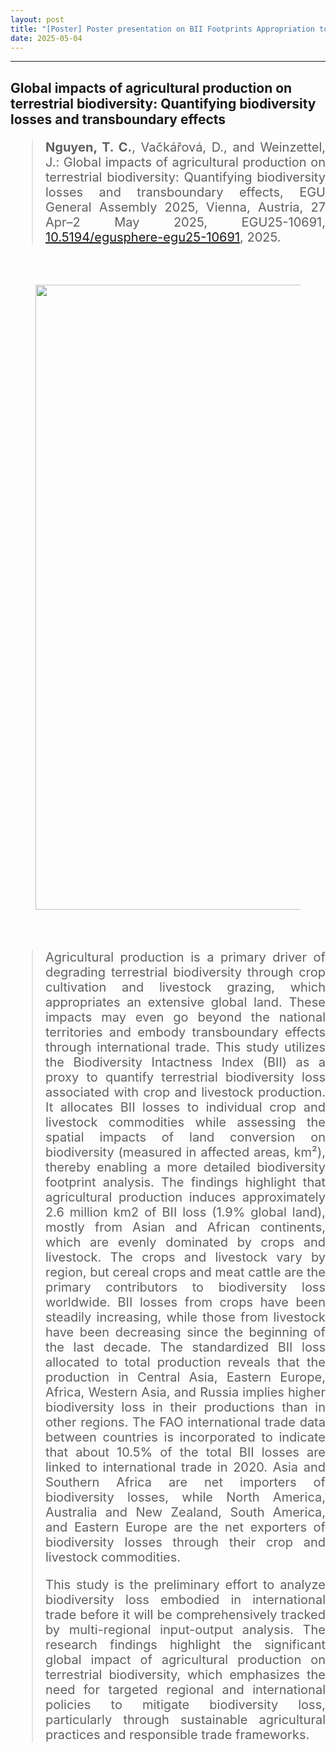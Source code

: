 ```yaml
---
layout: post
title: "[Poster] Poster presentation on BII Footprints Appropriation to Agriculture at EGU25"
date: 2025-05-04
---
```


<hr>

## Global impacts of agricultural production on terrestrial biodiversity: Quantifying biodiversity losses and transboundary effects

<div style="text-align:justify; font-size:20px;">

> <p style="font-size:20px"><b>Nguyen, T. C.</b>, Vačkářová, D., and Weinzettel, J.: Global impacts of agricultural production on terrestrial biodiversity: Quantifying biodiversity losses and transboundary effects, EGU General Assembly 2025, Vienna, Austria, 27 Apr–2 May 2025, EGU25-10691, <a href="https://doi.org/10.5194/egusphere-egu25-10691">10.5194/egusphere-egu25-10691</a>, 2025.


<br>

<div class="container-fluid">
<div class="row">
<div class="col-sm-12">

<figure>
<img src="{{ site.url }}{{ site.baseurl }}/images/pubpic/2025/EGU25_BII_Footprint.jpg" class="img-responsive" width="1000px" height="auto" />
<figcaption>
</figcaption>
</figure>

</div>
</div>
</div>

<br>

> <p style="font-size:20px"> Agricultural production is a primary driver of degrading terrestrial biodiversity through crop cultivation and livestock grazing, which appropriates an extensive global land. These impacts may even go beyond the national territories and embody transboundary effects through international trade. This study utilizes the Biodiversity Intactness Index (BII) as a proxy to quantify terrestrial biodiversity loss associated with crop and livestock production. It allocates BII losses to individual crop and livestock commodities while assessing the spatial impacts of land conversion on biodiversity (measured in affected areas, km²), thereby enabling a more detailed biodiversity footprint analysis. The findings highlight that agricultural production induces approximately 2.6 million km2 of BII loss (1.9% global land), mostly from Asian and African continents, which are evenly dominated by crops and livestock. The crops and livestock vary by region, but cereal crops and meat cattle are the primary contributors to biodiversity loss worldwide. BII losses from crops have been steadily increasing, while those from livestock have been decreasing since the beginning of the last decade. The standardized BII loss allocated to total production reveals that the production in Central Asia, Eastern Europe, Africa, Western Asia, and Russia implies higher biodiversity loss in their productions than in other regions. The FAO international trade data between countries is incorporated to indicate that about 10.5% of the total BII losses are linked to international trade in 2020. Asia and Southern Africa are net importers of biodiversity losses, while North America, Australia and New Zealand, South America, and Eastern Europe are the net exporters of biodiversity losses through their crop and livestock commodities.
>
>This study is the preliminary effort to analyze biodiversity loss embodied in international trade before it will be comprehensively tracked by multi-regional input-output analysis. The research findings highlight the significant global impact of agricultural production on terrestrial biodiversity, which emphasizes the need for targeted regional and international policies to mitigate biodiversity loss, particularly through sustainable agricultural practices and responsible trade frameworks.  </p> 


<br>





</div>